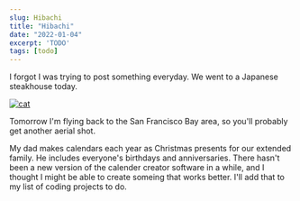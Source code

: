 ```yaml
---
slug: Hibachi
title: "Hibachi"
date: "2022-01-04"
excerpt: 'TODO'
tags: [todo]
---
```


I forgot I was trying to post something everyday. We went to a Japanese steakhouse today.

[![cat](https://i3.ytimg.com/vi/xR-Qv-3Lg-g/maxresdefault.jpg)](https://www.youtube.com/watch?v=xR-Qv-3Lg-g)

Tomorrow I'm flying back to the San Francisco Bay area, so you'll probably get another aerial shot.

My dad makes calendars each year as Christmas presents for our extended family. He includes everyone's birthdays and anniversaries. There hasn't been a new version of the calender creator software in a while, and I thought I might be able to create someing that works better. I'll add that to my list of coding projects to do.

